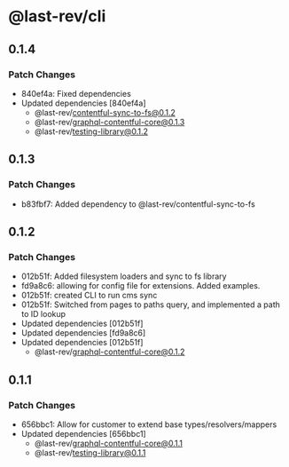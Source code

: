 # @last-rev/cli

## 0.1.4

### Patch Changes

- 840ef4a: Fixed dependencies
- Updated dependencies [840ef4a]
  - @last-rev/contentful-sync-to-fs@0.1.2
  - @last-rev/graphql-contentful-core@0.1.3
  - @last-rev/testing-library@0.1.2

## 0.1.3

### Patch Changes

- b83fbf7: Added dependency to @last-rev/contentful-sync-to-fs

## 0.1.2

### Patch Changes

- 012b51f: Added filesystem loaders and sync to fs library
- fd9a8c6: allowing for config file for extensions. Added examples.
- 012b51f: created CLI to run cms sync
- 012b51f: Switched from pages to paths query, and implemented a path to ID lookup
- Updated dependencies [012b51f]
- Updated dependencies [fd9a8c6]
- Updated dependencies [012b51f]
  - @last-rev/graphql-contentful-core@0.1.2

## 0.1.1

### Patch Changes

- 656bbc1: Allow for customer to extend base types/resolvers/mappers
- Updated dependencies [656bbc1]
  - @last-rev/graphql-contentful-core@0.1.1
  - @last-rev/testing-library@0.1.1
